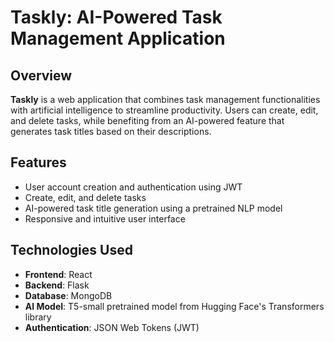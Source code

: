 # Taskly: AI-Powered Task Management Application

## Overview

**Taskly** is a web application that combines task management functionalities with artificial intelligence to streamline productivity. Users can create, edit, and delete tasks, while benefiting from an AI-powered feature that generates task titles based on their descriptions.

## Features

- User account creation and authentication using JWT
- Create, edit, and delete tasks
- AI-powered task title generation using a pretrained NLP model
- Responsive and intuitive user interface

## Technologies Used

- **Frontend**: React
- **Backend**: Flask 
- **Database**: MongoDB
- **AI Model**: T5-small pretrained model from Hugging Face's Transformers library
- **Authentication**: JSON Web Tokens (JWT)


